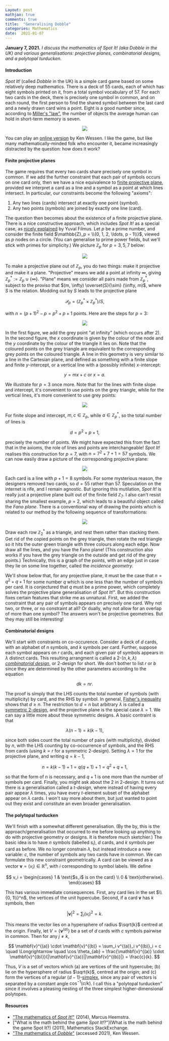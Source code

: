 ```yaml
---
Layout: post
mathjax: true
comments: true
title:  "Generalising Dobble"
categories: Mathematics
date:  2021-01-07
---
```


**January 7, 2021.** *I discuss the mathematics of Spot It! (aka
  Dobble in the UK) and various generalisations: projective planes,
  combinatorial designs, and a polytopal turducken.*

#### Introduction

*Spot It!* (called *Dobble* in the UK) is a simple card game
based on some relatively deep mathematics.
There is a deck of $55$ cards, each of which has eight symbols printed
on it, from a total symbol vocabulary of $57$.
For each two cards in the deck, there is precisely one symbol in
common, and on each round, the first person to find the shared symbol
between the last card and a newly drawn card wins a point.
Eight is a good number since, according to
[Miller's "law"](https://en.wikipedia.org/wiki/The_Magical_Number_Seven,_Plus_or_Minus_Two),
the number of objects the average human can hold in short-term memory
is seven.

<figure>
    <div style="text-align:center"><img src
    ="/images/posts/spotit1.jpg"/>
	</div>
	</figure>

You can play an
[online version](http://thewessens.net/ClassroomApps/Main/intersection.html)
by Ken Wessen.
I like the game, but like many mathematically-minded folk
who encounter it, became increasingly distracted by the question: how does it work?

#### Finite projective planes

The game requires that every two cards share precisely one symbol
in common.
If we add the further constraint that each pair of symbols occurs on
one card only, then we have a nice equivalence to
[finite projective plane](https://en.wikipedia.org/wiki/Projective_plane),
provided we interpret a card as a line and a symbol as a point at
which lines intersect. In particular, our constraints become the
following "axioms":

1. Any two lines (cards) intersect at exactly one point (symbol).
2. Any two points (symbols) are joined by exactly one line (card).

The question then becomes about the existence of a finite projective
plane.
There is a nice constructive approach, which includes
*Spot It!* as a special case, as
[nicely explained](https://math.stackexchange.com/questions/36798/what-is-the-math-behind-the-game-spot-it)
by Yuval Filmus.
Let $p$ be a prime number, and consider the finite field $\mathbb{Z}_p
= \\{0, 1, 2, \ldots, p - 1\\}$, viewed as $p$ nodes on a circle.
(You can generalise to prime power fields, but we'll stick with primes
for simplicity.)
We picture $\mathbb{Z}_p$ for $p = 3, 5, 7$ below:

<figure>
    <div style="text-align:center"><img src
    ="/images/posts/spotit2.png"/>
	</div>
	</figure>

To make a projective plane out of $\mathbb{Z}_p$, you do two things:
make it projective and make it a plane.
"Projective" means we add a point at infinity $\infty$,
giving $\mathbb{Z}_p^* := \mathbb{Z}_p \cup \{\infty\}$.
"Plane" means we consider all pairs made from $\mathbb{Z}_p^*$,
subject to the proviso that $(m, \infty) \overset{S}{\sim} (\infty,
m)$, where $S$ is the relation.
Modding out by $S$ leads to the projective plane

$$
\mathcal{P}_p = (\mathbb{Z}_p^* \times \mathbb{Z}_p^*)/S,
$$

with $n = (p+ 1)^2 - p = p^2 + p + 1$ points.
Here are the steps for $p = 3$:

<figure>
    <div style="text-align:center"><img src
    ="/images/posts/spotit3.png"/>
	</div>
	</figure>

In the first figure, we add the grey point "at infinity" (which occurs
after $2$).
In the second figure, the $x$ coordinate is given by the
colour of the node and the $y$ coordinate by the colour of the
triangle it lies on.
Note that the coloured points on the grey triangle are equivalent to
the corresponding grey points on the coloured triangle.
A line in this geometry is very similar to a line in the Cartesian
plane, and defined as something with a finite slope and finite
$y$-intercept, or a vertical line with a (possibly infinite)
$x$-intercept:

$$
y = mx + c \text{ or } x = a.
$$

We illustrate for $p = 3$ once more.
Note that for the lines with finite slope and intercept, it's
convenient to use points on the grey triangle, while for the vertical
lines, it's more convenient to use grey points:

<figure>
    <div style="text-align:center"><img src
    ="/images/posts/spotit4.png"/>
	</div>
	</figure>
	
For finite slope and intercept, $m, c \in \mathbb{Z}_p$, while $a
\in \mathbb{Z}_p^*$, so the total number of lines is

$$
d = p^2 + p + 1,
$$

precisely the number of points. We might have expected this from the
fact that in the axioms, the role of lines and points are
interchangeable!
*Spot It!* realises this construction for $p = 7$, with $n = 7^2 + 7 +
1 = 57$ symbols. We can now easily draw a picture of the corresponding
projective plane:

<figure>
    <div style="text-align:center"><img src
    ="/images/posts/spotit5.png"/>
	</div>
	</figure>

Each card is a line with $p + 1 = 8$ symbols.
For some mysterious reason, the designers removed two cards, so $d =
55$ rather than $57$.
Speculation on the internet is rife, and I remain agnostic.
But ignoring this mutilation, *Spot It!* is really just a projective
plane built out of the finite field $\mathbb{Z}_7$.
I also can't resist sharing the smallest example, $p = 2$, which leads
to a beautiful object called the *Fano plane*.
There is a conventional way of drawing the points which is related to
our method by the following sequence of transformations:

<figure>
    <div style="text-align:center"><img src
    ="/images/posts/spotit6.png"/>
	</div>
	</figure>

Draw each row $\mathbb{Z}_2^*$ as a triangle, and nest
them rather than stacking them.
Get rid of the copied points on the grey triangle, then rotate the red
triangle so it hits the outer green triangle with three colours along
each edge.
Now draw all the lines, and you have the Fano plane!
(This construction also works if you have the grey triangle on the
outside and get rid of the grey points.)
Technically, this is a graph of the points, with an edge just in case
they lie on some line together, called the *incidence geometry*.

We'll show below that, for any projective plane,
it must be the case that $n = q^2 + q + 1$ for some number $q$ which
is one less than the number of symbols per card.
It is conjectured that $q$ must be a prime power, which completely
solves the projective plane generalisation of *Spot It!*".
But this construction fixes certain features that strike me as
unnatural.
First, we added the constraint that any pair of symbols appears on
precisely one card.
Why not two, or three, or no constraint at all?
Or dually, why not allow for an overlap of more than one symbol?
The answers won't be projective geometries.
But they may still be interesting!

#### Combinatorial designs

We'll start with constraints on co-occurence.
Consider a deck of $d$ cards, with an alphabet of $n$ symbols, and $k$
symbols per card.
Further, suppose each symbol appears on $r$ cards, and each given pair
of symbols appears in $\lambda$ distinct cards.
This resulting arrangment is called a $2$-$(n, k, \lambda)$
[*combinatorial design*](https://en.wikipedia.org/wiki/Combinatorial_design),
or $2$-design for short.
We don't bother to list $r$ or $b$ since they are determined by the
other parameters according to the equation

$$
dk = nr.
$$

The proof is simply that the LHS counts the total number of symbols
(with multiplicity) by card, and the RHS by symbol.
In general, [Fisher's inequality](https://en.wikipedia.org/wiki/Fisher%27s_inequality)
shows that $d \geq n$.
The restriction to $d = n$ but arbitrary $\lambda$ is called a
[symmetric 2-design](https://en.wikipedia.org/wiki/Block_design#Symmetric_2-designs_(SBIBDs)),
and the projective plane is the special case $\lambda = 1$.
We can say a little more about these symmetric designs.
A basic contraint is that

$$
\lambda (n - 1) = k(k - 1),
$$

since both sides count the total number of pairs (with multiplicity),
divided by $n$, with the LHS counting by co-occurrence of symbols, and
the RHS from cards (using $k = r$ for a symmetric 2-design).
Setting $\lambda = 1$ for the projective plane, and writing $q = k -
1$,

$$
n = k(k - 1) + 1 = q(q+1) + 1 = q^2 + q + 1,
$$

so that the form of $n$ is necessary, and $q + 1$ is one more than the number
of symbols per card.
Finally, you might ask about the $2$ in $2$-design.
It turns out there is a generalisation called a $t$-*design*, where
instead of having every pair appear $\lambda$ times, you have every
$t$-element subset of the alphabet appear on $\lambda$ cards.
I won't say more about them, but just wanted to point out they exist and
constitute an even broader generalisation.

<!-- A more delicate constraint comes from the
[Bruck–Ryser–Chowla theorem](https://en.wikipedia.org/wiki/Bruck%E2%80%93Ryser%E2%80%93Chowla_theorem). -->

#### The polytopal turducken

We'll finish with a somewhat different generalisation.
(By the by, this is the approach/generalisation that occurred to me
before looking up anything to do with projective geometry or designs.
It is therefore much sketchier.)
The basic idea is to have $n$ symbols (labelled $s_i$), $d$ cards, and $k$ symbols per
card as before. We no longer constrain $\lambda$, but instead
introduce a new variable: $c$, the number of symbols any two cards
have in common.
We can formulate this new constraint geometrically.
A card can be viewed as a vector $\mathbf{v} = (v_i) \in
\mathbb{R}^n$, with $i$ corresponding to symbol labels.
We define

$$
v_i = \begin{cases}
1 & \text{$s_i$ is on the card} \\
0 & \text{otherwise}.
\end{cases}
$$

This has various immediate consequences.
First, any card lies in the set $\\{0, 1\\}^n$, the vertices of the
unit hypercube.
Second, if a card $\mathbf{v}$ has $k$ symbols, then

$$
|\mathbf{v}|^2 = \sum_i (v_i)^2 = k.
$$

This means the vector lies on a hypersphere of radius $\sqrt{k}$
centred at the origin.
Finally, let $V = \{\mathbf{v}^{(a)}\}$ be a set of $d$ cards with $c$
symbols pairwise in common.
Then for any $j \neq k$,

$$
\mathbf{v}^{(a)} \cdot \mathbf{v}^{(b)} = \sum_i v^{(a)}_i v^{(b)}_i = c \quad \Longrightarrow
\quad \cos \theta_{ab} = \frac{\mathbf{v}^{(a)} \cdot \mathbf{v}^{(b)}}{|\mathbf{v}^{(a)}||\mathbf{v}^{(b)}|} = \frac{c}{k}.
$$

Thus, $V$ is a set of vectors which (a) are vertices of the unit
hypercube; (b) lie on the hypersphere of radius $\sqrt{k}$, centred at the origin; and (c) form
the vertices of a regular
$(d-1)$-[simplex](https://en.wikipedia.org/wiki/Simplex), since any
pair of vectors is separated by a constant angle
$\cos^{-1}(c/k)$. I call this a "polytopal turducken" since it
involves a pleasing nesting of the three simplest higher-dimensional
polytopes.

#### Resources

- ["The mathematics of *Spot It!*"](https://openprairie.sdstate.edu/cgi/viewcontent.cgi?article=1016&context=jur)
(2014), Marcus Heemstra.
- ["What is the math behind the game *Spot It!*?"](What is the math
  behind the game Spot It?) (2011), Mathematics StackExchange.
- ["The mathematics of *Dobble*"](http://thewessens.net/ClassroomApps/Main/finitegeometry.html)
  (accessed 2021), Ken Wessen.

<!-- http://www.math.uchicago.edu/~may/VIGRE/VIGRE2011/REUPapers/Markov.pdf -->

<!-- It turns out to involve a wonderful overlap of
[pure](https://en.wikipedia.org/wiki/Incidence_geometry) and
[applied](https://en.wikipedia.org/wiki/Combinatorial_design)
mathematics, and there are many resources (see below) for learning
more. -->

<!-- https://pdf.sciencedirectassets.com/271586/1-s2.0-S0024379500X03801/1-s2.0-0024379595005412/main.pdf?X-Amz-Security-Token=IQoJb3JpZ2luX2VjEID%2F%2F%2F%2F%2F%2F%2F%2F%2F%2FwEaCXVzLWVhc3QtMSJHMEUCIQDCsCZFL1RIWDwXIr0AxI4NCD64GFmKIP%2F9dNvxJvO0cgIgXLj%2FVxK%2FglsxK72%2B80YPJKY4Q%2FyJAMtqJeyy5f67p%2BYqtAMISRADGgwwNTkwMDM1NDY4NjUiDKZXqMoRRsmInCbvayqRA36TlUSdCuQvew0WddLkEB9u8oeBbksZv38RSvlobs%2FtlOB2wiwhl3cSteVqAX2vFjGtCPBm2va7jSpYZf4lf5k2XVnAR7K%2BigdZRGHxzMW8Ol6MFGuWtKmbWZQIOZrqRQOT4z%2B4op8liXdTfX91PJgOeAHFasNa8Mb5Csi0gFvppW2lGH%2BT2epj4%2FklD5FMpm6X0ORb23nmdiNvKh6JB8USI1PaTJiSu6ayo3kZV%2FeOVFayxz65urkf35pOAEs%2FmXNSkQ9A2svDA79zxP%2Bo5lJiA36jwsxrfwBIEnXUhfqQ4VboqiuqLZhdigJ046yPwDfL1WnuWkWbqvIXusNMhhzHBIGkL4oaSgD24xKSdJ3hon35HvweCgrcn%2FQs3TLVe3Y%2Fsfo4tNiJtgPLe39XkCdRIjtjcWPbaZ7OF0JK2DyyfQ80LEEBZZ43BEq%2FMJ6kY0il5NowQbo7J42yrTEAUvOi0ZeCUHLi%2B%2F1ol868zsGsHgQVVYrOmGkn9YSjyX9ZLVBxqzxHncWrJLdxZgP3mJ9gMPPV3P8FOusBdzPNBunkwIOcrmyQBbn69McYEJ2kp6Ma5mILsUb92CNyS73w1EshKZBIyCcFqaIG7uA0GFUuSwmzduhtpwvK660lClDbCpIjdWrtPoXnn3YTAL8tAAxEXnqGXbgScaQYD5yf0m6t3qtitlsoEBuuIteuu89dnJ11jh4xExf%2F4fohtfNuJNbvKagNy0zAMWfULceUwGAhcCqiQWhhHRMsyl0KJfvC9Wy85SINd75bhJVl90MqxDzrGjj4mrl9jSowyBILE3yuiqk%2B36U0PVp9ggheMXJNDhhxhyJjbSJ0dE%2B%2BPmglaadaVrJXDg%3D%3D&X-Amz-Algorithm=AWS4-HMAC-SHA256&X-Amz-Date=20210107T154329Z&X-Amz-SignedHeaders=host&X-Amz-Expires=300&X-Amz-Credential=ASIAQ3PHCVTYVD553ENZ%2F20210107%2Fus-east-1%2Fs3%2Faws4_request&X-Amz-Signature=8c72206e548bf3a7bcec46225c55b9d0ce9787b4125af8c469d6af080fbe1ad6&hash=ee4495fbf323769a50ac27b637d461bd4b2e62c8e116b8b8bdbf12347a95097b&host=68042c943591013ac2b2430a89b270f6af2c76d8dfd086a07176afe7c76c2c61&pii=0024379595005412&tid=spdf-bc20f7c8-3bc7-4444-84d5-0749022f920a&sid=843398ad85237746f73b2f56238ef7c30b60gxrqa&type=client -->
